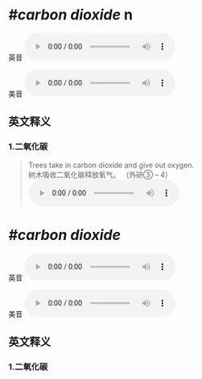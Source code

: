 # ***\#carbon dioxide*** n
英音
<audio src="./media/carbon dioxide1_AAC.aac" controls="controls"></audio>

美音
<audio src="./media/carbon dioxide2_AAC.aac" controls="controls"></audio>



  

英文释义
---
### 1.**二氧化碳**  

 > Trees take in carbon dioxide and give out oxygen.  
 > 树木吸收二氧化碳释放氧气。  （外研③ – 4）  
<audio src="./media/take-31.aac" controls="controls"></audio>


# ***\#carbon dioxide*** 
英音
<audio src="./media/carbon dioxide1_AAC.aac" controls="controls"></audio>

美音
<audio src="./media/carbon dioxide2_AAC.aac" controls="controls"></audio>



  

英文释义
---
### 1.**二氧化碳**  


